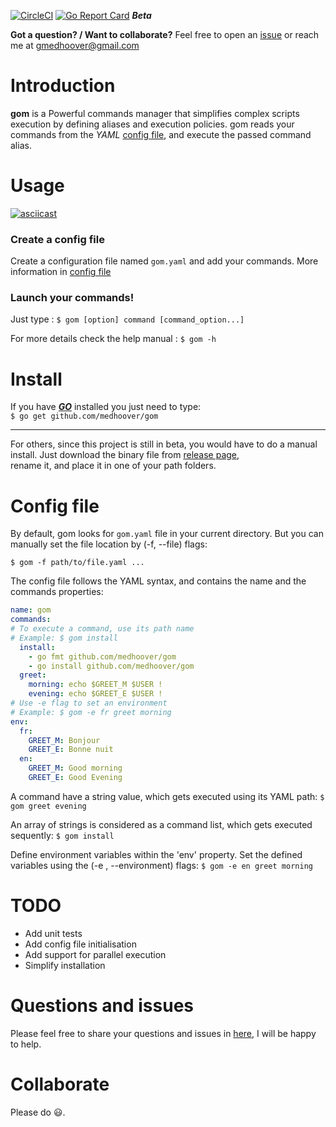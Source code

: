 [![CircleCI](https://circleci.com/gh/medhoover/gom.svg?style=svg&circle-token=45019dc7f97b86994b79a44e66305018efd9a22f)](https://circleci.com/gh/medhoover/gom) [![Go Report Card](https://goreportcard.com/badge/github.com/medhoover/gom)](https://goreportcard.com/report/github.com/medhoover/gom) **_Beta_**

**Got a question? / Want to collaborate?** Feel free to open an [issue](https://github.com/medhoover/gom/issues) or reach me at <gmedhoover@gmail.com>

# Introduction

__gom__ is a Powerful commands manager that simplifies complex scripts execution by defining aliases and execution policies. gom reads your commands from the _YAML_ [config file](#config-file), and execute the passed command alias.

# Usage

[![asciicast](https://asciinema.org/a/1ulj96gi7v6lyk2tqt2mn9oj3.png)](https://asciinema.org/a/1ulj96gi7v6lyk2tqt2mn9oj3)

### Create a config file
Create a configuration file named `gom.yaml` and add your commands. More information in [config file](#config-file)

### Launch your commands!
Just type :  ```$ gom [option] command [command_option...]```

For more details check the help manual : `$ gom -h`

# Install

If you have [**_GO_**](https://golang.org) installed you just need  to type:  
` $ go get github.com/medhoover/gom `
___

For others, since this project is still in beta, you would have to do a manual install. Just download the binary file from [release page](https://github.com/medhoover/gom/releases),  
 rename it, and place it in one of your path folders.

# Config file

By default, gom looks for `gom.yaml` file in your current directory. But you can manually set the file location by (-f, --file) flags:

`$ gom -f path/to/file.yaml ...`

The config file follows the YAML syntax, and contains the name and the commands properties:
```yaml
name: gom
commands:
# To execute a command, use its path name
# Example: $ gom install
  install:
    - go fmt github.com/medhoover/gom
    - go install github.com/medhoover/gom
  greet:
    morning: echo $GREET_M $USER !
    evening: echo $GREET_E $USER !
# Use -e flag to set an environment
# Example: $ gom -e fr greet morning
env:
  fr:
    GREET_M: Bonjour
    GREET_E: Bonne nuit
  en:
    GREET_M: Good morning
    GREET_E: Good Evening

```

A command have a string value, which gets executed using its YAML path: `$ gom greet evening`

An array of strings is considered as a command list, which gets executed sequently: `$ gom install`

Define environment variables within the 'env' property. Set the defined variables using the (-e , --environment) flags: `$ gom -e en greet morning`


# TODO

- Add unit tests
- Add config file initialisation
- Add support for parallel execution
- Simplify installation

# Questions and issues

Please feel free to share your questions and issues in [here](https://github.com/medhoover/gom/issues), I will be happy to help.

# Collaborate

Please do :smiley:.
